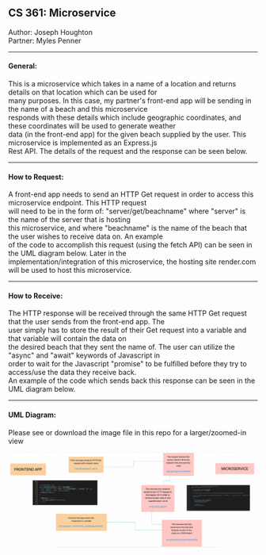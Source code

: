
## CS 361:    Microservice

Author:    Joseph Houghton     <br>
Partner:   Myles Penner        <br>

---

#### General:
This is a microservice which takes in a name of a location and returns details on that location which can be used for   <br>
many purposes. In this case, my partner's front-end app will be sending in the name of a beach and this microservice  <br>
responds with these details which include geographic coordinates, and these coordinates will be used to generate weather    <br>
data (in the front-end app) for the given beach supplied by the user. This microservice is implemented as an Express.js    <br>
Rest API. The details of the request and the response can be seen below.   <br>

---

#### How to Request:    
A front-end app needs to send an HTTP Get request in order to access this microservice endpoint. This HTTP request    <br>
will need to be in the form of:   "server/get/beachname"   where "server" is the name of the server that is hosting    <br>
this microservice, and where "beachname" is the name of the beach that the user wishes to receive data on. An example    <br>
of the code to accomplish this request (using the fetch API) can be seen in the UML diagram below. Later in the     <br>
implementation/integration of this microservice, the hosting site render.com will be used to host this microservice.    <br>
                     
---    
    
#### How to Receive:    
The HTTP response will be received through the same HTTP Get request that the user sends from the front-end app. The    <br>
user simply has to store the result of their Get request into a variable and that variable will contain the data on     <br>
the desired beach that they sent the name of. The user can utilize the "async" and "await" keywords of Javascript in    <br>
order to wait for the Javascript "promise" to be fulfilled before they try to access/use the data they receive back.    <br>
An example of the code which sends back this response can be seen in the UML diagram below.    <br>

---

#### UML Diagram:
Please see or download the image file in this repo for a larger/zoomed-in view

![Image](https://github.com/JyoJyo22/cs361-micro/blob/master/cs361-assign8-UML.png)

